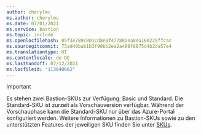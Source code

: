```yaml
---
author: cherylmc
ms.author: cherylmc
ms.date: 07/01/2021
ms.service: bastion
ms.topic: include
ms.openlocfilehash: 05f3e789c801cd8e0f477882ea8ea160229ffcac
ms.sourcegitcommit: 75ad40bab1b3f90bb2ea2a489f8875d4b2da57e4
ms.translationtype: HT
ms.contentlocale: de-DE
ms.lasthandoff: 07/12/2021
ms.locfileid: "113640662"
---
```

> [!IMPORTANT]
> Es stehen zwei Bastion-SKUs zur Verfügung: Basic und Standard. Die Standard-SKU ist zurzeit als Vorschauversion verfügbar. Während der Vorschauphase kann die Standard-SKU nur über das Azure-Portal konfiguriert werden. Weitere Informationen zu Bastion-SKUs sowie zu den unterstützten Features der jeweiligen SKU finden Sie unter [SKUs](../articles/bastion/configuration-settings.md#skus).
>